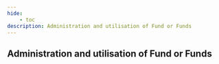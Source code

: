 ```yaml
---
hide:
    - toc
description: Administration and utilisation of Fund or Funds
---
```


## Administration and utilisation of Fund or Funds
